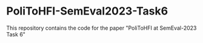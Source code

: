 # PoliToHFI-SemEval2023-Task6
This repository contains the code for the paper "PoliToHFI at SemEval-2023 Task 6"
